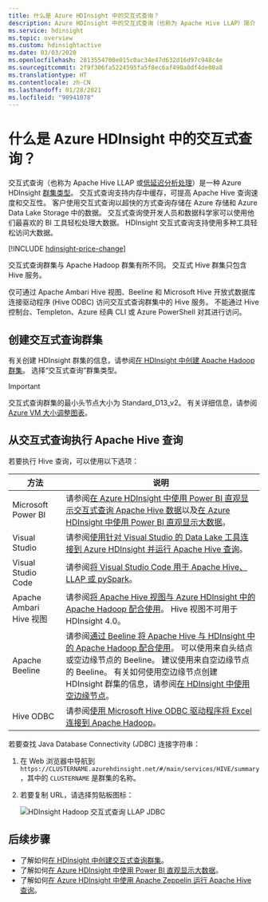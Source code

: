 ```yaml
---
title: 什么是 Azure HDInsight 中的交互式查询？
description: Azure HDInsight 中的交互式查询（也称为 Apache Hive LLAP）简介
ms.service: hdinsight
ms.topic: overview
ms.custom: hdinsightactive
ms.date: 03/03/2020
ms.openlocfilehash: 2813554700e015c0ac34e47d632d16d97c948c4e
ms.sourcegitcommit: 2f9f306fa5224595fa5f8ec6af498a0df4de08a8
ms.translationtype: HT
ms.contentlocale: zh-CN
ms.lasthandoff: 01/28/2021
ms.locfileid: "98941078"
---
```

# <a name="what-is-interactive-query-in-azure-hdinsight"></a>什么是 Azure HDInsight 中的交互式查询？

交互式查询（也称为 Apache Hive LLAP 或[低延迟分析处理](https://cwiki.apache.org/confluence/display/Hive/LLAP)）是一种 Azure HDInsight [群集类型](../hdinsight-hadoop-provision-linux-clusters.md#cluster-type)。 交互式查询支持内存中缓存，可提高 Apache Hive 查询速度和交互性。 客户使用交互式查询以超快的方式查询存储在 Azure 存储和 Azure Data Lake Storage 中的数据。 交互式查询使开发人员和数据科学家可以使用他们最喜欢的 BI 工具轻松处理大数据。 HDInsight 交互式查询支持使用多种工具轻松访问大数据。

[!INCLUDE [hdinsight-price-change](../../../includes/hdinsight-enhancements.md)]

交互式查询群集与 Apache Hadoop 群集有所不同。 交互式 Hive 群集只包含 Hive 服务。

仅可通过 Apache Ambari Hive 视图、Beeline 和 Microsoft Hive 开放式数据库连接驱动程序 (Hive ODBC) 访问交互式查询群集中的 Hive 服务。 不能通过 Hive 控制台、Templeton、Azure 经典 CLI 或 Azure PowerShell 对其进行访问。

## <a name="create-an-interactive-query-cluster"></a>创建交互式查询群集

有关创建 HDInsight 群集的信息，请参阅[在 HDInsight 中创建 Apache Hadoop 群集](../hdinsight-hadoop-provision-linux-clusters.md)。 选择“交互式查询”群集类型。

> [!IMPORTANT]
> 交互式查询群集的最小头节点大小为 Standard_D13_v2。 有关详细信息，请参阅 [Azure VM 大小调整图表](../../cloud-services/cloud-services-sizes-specs.md#dv2-series)。

## <a name="execute-apache-hive-queries-from-interactive-query"></a>从交互式查询执行 Apache Hive 查询

若要执行 Hive 查询，可以使用以下选项：

|方法 |说明 |
|---|---|
|Microsoft Power BI|请参阅[在 Azure HDInsight 中使用 Power BI 直观显示交互式查询 Apache Hive 数据](./apache-hadoop-connect-hive-power-bi-directquery.md)以及[在 Azure HDInsight 中使用 Power BI 直观显示大数据](../hadoop/apache-hadoop-connect-hive-power-bi.md)。|
|Visual Studio|请参阅[使用针对 Visual Studio 的 Data Lake 工具连接到 Azure HDInsight 并运行 Apache Hive 查询](../hadoop/apache-hadoop-visual-studio-tools-get-started.md#run-interactive-apache-hive-queries)。|
|Visual Studio Code|请参阅[将 Visual Studio Code 用于 Apache Hive、LLAP 或 pySpark](../hdinsight-for-vscode.md)。|
|Apache Ambari Hive 视图|请参阅[将 Apache Hive 视图与 Azure HDInsight 中的 Apache Hadoop 配合使用](../hadoop/apache-hadoop-use-hive-ambari-view.md)。 Hive 视图不可用于 HDInsight 4.0。|
|Apache Beeline|请参阅[通过 Beeline 将 Apache Hive 与 HDInsight 中的 Apache Hadoop 配合使用](../hadoop/apache-hadoop-use-hive-beeline.md)。 可以使用来自头结点或空边缘节点的 Beeline。 建议使用来自空边缘节点的 Beeline。 有关如何使用空边缘节点创建 HDInsight 群集的信息，请参阅[在 HDInsight 中使用空边缘节点](../hdinsight-apps-use-edge-node.md)。|
|Hive ODBC|请参阅[使用 Microsoft Hive ODBC 驱动程序将 Excel 连接到 Apache Hadoop](../hadoop/apache-hadoop-connect-excel-hive-odbc-driver.md)。|

若要查找 Java Database Connectivity (JDBC) 连接字符串：

1. 在 Web 浏览器中导航到 `https://CLUSTERNAME.azurehdinsight.net/#/main/services/HIVE/summary`，其中的 `CLUSTERNAME` 是群集的名称。
1. 若要复制 URL，请选择剪贴板图标：

   ![HDInsight Hadoop 交互式查询 LLAP JDBC](./media/apache-interactive-query-get-started/hdinsight-hadoop-use-interactive-hive-jdbc.png)

## <a name="next-steps"></a>后续步骤

* 了解如何[在 HDInsight 中创建交互式查询群集](../hdinsight-hadoop-provision-linux-clusters.md)。
* 了解如何[在 Azure HDInsight 中使用 Power BI 直观显示大数据](../hadoop/apache-hadoop-connect-hive-power-bi.md)。
* 了解如何[在 Azure HDInsight 中使用 Apache Zeppelin 运行 Apache Hive 查询](../interactive-query/hdinsight-connect-hive-zeppelin.md)。
